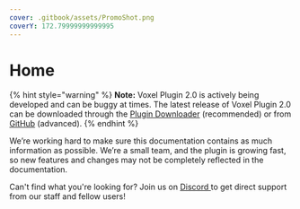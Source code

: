 ```yaml
---
cover: .gitbook/assets/PromoShot.png
coverY: 172.79999999999995
---
```


# Home

{% hint style="warning" %}
**Note:** Voxel Plugin 2.0 is actively being developed and can be buggy at times. The latest release of Voxel Plugin 2.0 can be downloaded through the [Plugin Downloader](getting-started/installing-voxel-plugin.md) (recommended) or from [GitHub](https://github.com/VoxelPlugin/VoxelPlugin/) (advanced).&#x20;
{% endhint %}

We’re working hard to make sure this documentation contains as much information as possible. We’re a small team, and the plugin is growing fast, so new features and changes may not be completely reflected in the documentation.

Can't find what you're looking for? Join us on [Discord ](http://discord.voxelplugin.com/)to get direct support from our staff and fellow users!
